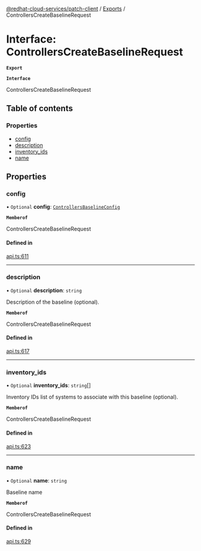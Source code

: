 [@redhat-cloud-services/patch-client](../README.md) / [Exports](../modules.md) / ControllersCreateBaselineRequest

# Interface: ControllersCreateBaselineRequest

**`Export`**

**`Interface`**

ControllersCreateBaselineRequest

## Table of contents

### Properties

- [config](ControllersCreateBaselineRequest.md#config)
- [description](ControllersCreateBaselineRequest.md#description)
- [inventory\_ids](ControllersCreateBaselineRequest.md#inventory_ids)
- [name](ControllersCreateBaselineRequest.md#name)

## Properties

### config

• `Optional` **config**: [`ControllersBaselineConfig`](ControllersBaselineConfig.md)

**`Memberof`**

ControllersCreateBaselineRequest

#### Defined in

[api.ts:611](https://github.com/RedHatInsights/javascript-clients/blob/master/packages/patch/api.ts#L611)

___

### description

• `Optional` **description**: `string`

Description of the baseline (optional).

**`Memberof`**

ControllersCreateBaselineRequest

#### Defined in

[api.ts:617](https://github.com/RedHatInsights/javascript-clients/blob/master/packages/patch/api.ts#L617)

___

### inventory\_ids

• `Optional` **inventory\_ids**: `string`[]

Inventory IDs list of systems to associate with this baseline (optional).

**`Memberof`**

ControllersCreateBaselineRequest

#### Defined in

[api.ts:623](https://github.com/RedHatInsights/javascript-clients/blob/master/packages/patch/api.ts#L623)

___

### name

• `Optional` **name**: `string`

Baseline name

**`Memberof`**

ControllersCreateBaselineRequest

#### Defined in

[api.ts:629](https://github.com/RedHatInsights/javascript-clients/blob/master/packages/patch/api.ts#L629)
